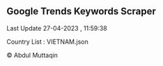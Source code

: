 

## Google Trends Keywords Scraper 
 
Last Update 27-04-2023 , 11:59:38

Country List :
VIETNAM.json



© Abdul Muttaqin 
